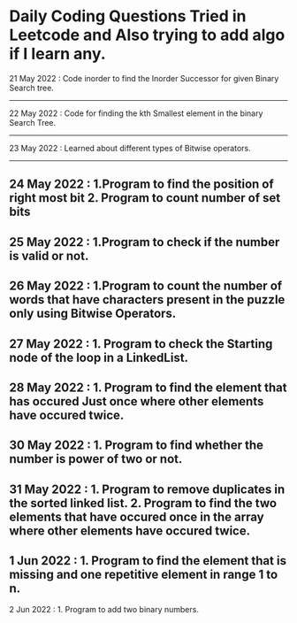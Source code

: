 # Daily Coding Questions Tried in Leetcode and Also trying to add algo if I learn any.
21 May 2022 : Code inorder to find the Inorder Successor for given Binary Search tree.

----------------------------------------------------------------------------

22 May 2022 : Code for finding the kth Smallest element in the binary Search Tree.

----------------------------------------------------------------------------

23 May 2022 : Learned about different types of Bitwise operators.

----------------------------------------------------------------------------

24 May 2022 : 1.Program to find the position of right most bit 
              2. Program to count number of set bits
----------------------------------------------------------------------------

25 May 2022 : 1.Program to check if the number is valid or not.
----------------------------------------------------------------------------

26 May 2022 : 1.Program to count the number of words that have characters present in the puzzle only using Bitwise Operators.
----------------------------------------------------------------------------

27 May 2022 : 1. Program to check the Starting node of the loop in a LinkedList.
----------------------------------------------------------------------------

28 May 2022 : 1. Program to find the element that has occured Just once where other elements have occured twice.
----------------------------------------------------------------------------

30 May 2022 : 1. Program to find whether the number is power of two or not.
----------------------------------------------------------------------------

31 May 2022 : 1. Program to remove duplicates in the sorted linked list.
              2. Program to find the two elements that have occured once in the array where other elements have occured twice.
----------------------------------------------------------------------------

1 Jun 2022 : 1. Program to find the element that is missing and one repetitive element in range 1 to n.
----------------------------------------------------------------------------

2 Jun 2022 : 1. Program to add two binary numbers.       
              
